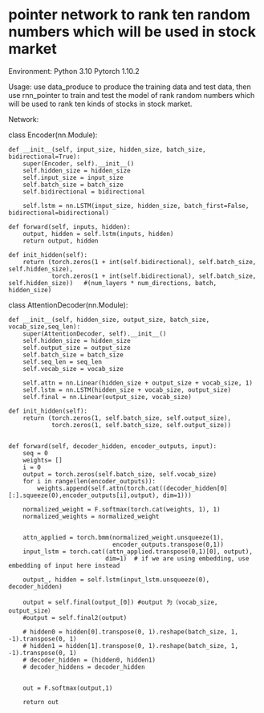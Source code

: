 # pointer network to rank ten random numbers which will be used in stock market


Environment:
Python 3.10 Pytorch 1.10.2

Usage:
 use data_produce to produce the training data and test data,
 then use rnn_pointer to train and test the model of rank random numbers which will be used to rank ten kinds of stocks in stock market.
 
Network:

class Encoder(nn.Module):

    
    def __init__(self, input_size, hidden_size, batch_size, bidirectional=True):
        super(Encoder, self).__init__()
        self.hidden_size = hidden_size
        self.input_size = input_size
        self.batch_size = batch_size
        self.bidirectional = bidirectional

        self.lstm = nn.LSTM(input_size, hidden_size, batch_first=False, bidirectional=bidirectional)

    def forward(self, inputs, hidden):
        output, hidden = self.lstm(inputs, hidden)   
        return output, hidden

    def init_hidden(self):
        return (torch.zeros(1 + int(self.bidirectional), self.batch_size, self.hidden_size),
                torch.zeros(1 + int(self.bidirectional), self.batch_size, self.hidden_size))   #(num_layers * num_directions, batch, hidden_size)


class AttentionDecoder(nn.Module):

    def __init__(self, hidden_size, output_size, batch_size, vocab_size,seq_len):
        super(AttentionDecoder, self).__init__()
        self.hidden_size = hidden_size
        self.output_size = output_size
        self.batch_size = batch_size
        self.seq_len = seq_len
        self.vocab_size = vocab_size

        self.attn = nn.Linear(hidden_size + output_size + vocab_size, 1)    
        self.lstm = nn.LSTM(hidden_size + vocab_size, output_size)    
        self.final = nn.Linear(output_size, vocab_size)

    def init_hidden(self):
        return (torch.zeros(1, self.batch_size, self.output_size),
                torch.zeros(1, self.batch_size, self.output_size))

    
    def forward(self, decoder_hidden, encoder_outputs, input):
        seq = 0
        weights= []
        i = 0
        output = torch.zeros(self.batch_size, self.vocab_size)
        for i in range(len(encoder_outputs)):
            weights.append(self.attn(torch.cat((decoder_hidden[0][:].squeeze(0),encoder_outputs[i],output), dim=1)))

        normalized_weight = F.softmax(torch.cat(weights, 1), 1)
        normalized_weights = normalized_weight


        attn_applied = torch.bmm(normalized_weight.unsqueeze(1),
                                 encoder_outputs.transpose(0,1))  
        input_lstm = torch.cat((attn_applied.transpose(0,1)[0], output),
                               dim=1)  # if we are using embedding, use embedding of input here instead

        output_, hidden = self.lstm(input_lstm.unsqueeze(0), decoder_hidden)

        output = self.final(output_[0]) #output 为（vocab_size, output_size）
        #output = self.final2(output)

        # hidden0 = hidden[0].transpose(0, 1).reshape(batch_size, 1, -1).transpose(0, 1)
        # hidden1 = hidden[1].transpose(0, 1).reshape(batch_size, 1, -1).transpose(0, 1)
        # decoder_hidden = (hidden0, hidden1)
        # decoder_hiddens = decoder_hidden


        out = F.softmax(output,1)

        return out
